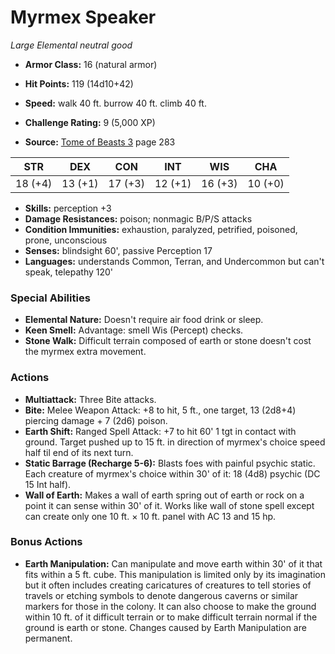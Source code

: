 # Myrmex Speaker

*Large* *Elemental* *neutral good*

- **Armor Class:** 16 (natural armor)
- **Hit Points:** 119 (14d10+42)
- **Speed:** walk 40 ft. burrow 40 ft. climb 40 ft.

- **Challenge Rating:** 9 (5,000 XP)
- **Source:** [Tome of Beasts 3](https://koboldpress.com/kpstore/product/tome-of-beasts-3-for-5th-edition/) page 283

| STR | DEX | CON | INT | WIS | CHA |
| --- | --- | --- | --- | --- | --- |
| 18 (+4) | 13 (+1) | 17 (+3) | 12 (+1) | 16 (+3) | 10 (+0) |

- **Skills:** perception +3
- **Damage Resistances:** poison; nonmagic B/P/S attacks
- **Condition Immunities:** exhaustion, paralyzed, petrified, poisoned, prone, unconscious 
- **Senses:** blindsight 60', passive Perception 17
- **Languages:** understands Common, Terran, and Undercommon but can't speak, telepathy 120'

### Special Abilities

- **Elemental Nature:** Doesn't require air food drink or sleep.
- **Keen Smell:** Advantage: smell Wis (Percept) checks.
- **Stone Walk:** Difficult terrain composed of earth or stone doesn't cost the myrmex extra movement.

### Actions

- **Multiattack:** Three Bite attacks.
- **Bite:** Melee Weapon Attack: +8 to hit, 5 ft., one target, 13 (2d8+4) piercing damage + 7 (2d6) poison.
- **Earth Shift:** Ranged Spell Attack: +7 to hit 60' 1 tgt in contact with ground. Target pushed up to 15 ft. in direction of myrmex's choice speed half til end of its next turn.
- **Static Barrage (Recharge 5-6):** Blasts foes with painful psychic static. Each creature of myrmex's choice within 30' of it: 18 (4d8) psychic (DC 15 Int half).
- **Wall of Earth:** Makes a wall of earth spring out of earth or rock on a point it can sense within 30' of it. Works like wall of stone spell except  can create only one 10 ft. × 10 ft. panel with AC 13 and 15 hp.

### Bonus Actions

- **Earth Manipulation:** Can manipulate and move earth within 30' of it that fits within a 5 ft. cube. This manipulation is limited only by its imagination but it often includes creating caricatures of creatures to tell stories of travels or etching symbols to denote dangerous caverns or similar markers for those in the colony. It can also choose to make the ground within 10 ft. of it difficult terrain or to make difficult terrain normal if the ground is earth or stone. Changes caused by Earth Manipulation are permanent.


